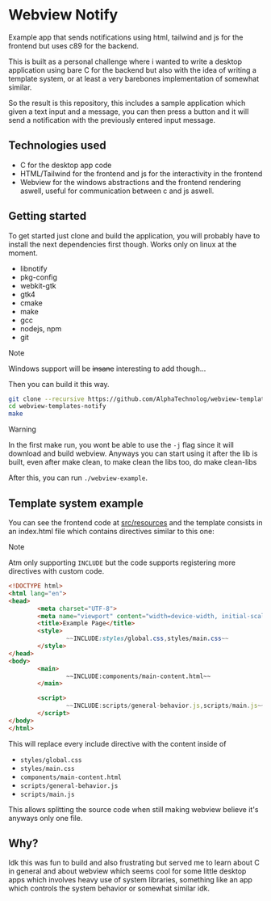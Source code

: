 # Webview Notify

Example app that sends notifications using html, tailwind and js for the frontend but uses c89 for the backend.

This is built as a personal challenge where i wanted to write a desktop application using bare C for the backend
but also with the idea of writing a template system, or at least a very barebones implementation of somewhat similar.

So the result is this repository, this includes a sample application which given a text input and a message,
you can then press a button and it will send a notification with the previously entered input message.

## Technologies used

- C for the desktop app code
- HTML/Tailwind for the frontend and js for the interactivity in the frontend
- Webview for the windows abstractions and the frontend rendering aswell, useful for communication between c and js aswell.

## Getting started

To get started just clone and build the application, you will probably have to install the next dependencies first
though. Works only on linux at the moment.

- libnotify
- pkg-config
- webkit-gtk
- gtk4
- cmake
- make
- gcc
- nodejs, npm
- git

> [!NOTE]
> Windows support will be ~~insane~~ interesting to add though...

Then you can build it this way.

```sh
git clone --recursive https://github.com/AlphaTechnolog/webview-templates-notify
cd webview-templates-notify
make
```

> [!WARNING]
> In the first make run, you wont be able to use the `-j` flag since it will download and build webview.
> Anyways you can start using it after the lib is built, even after make clean, to make clean the libs too, do make clean-libs

After this, you can run `./webview-example`.

## Template system example

You can see the frontend code at [src/resources](./src/resources) and the template consists in an index.html
file which contains directives similar to this one:

> [!NOTE]
> Atm only supporting `INCLUDE` but the code supports registering more directives with custom code.

```html
<!DOCTYPE html>
<html lang="en">
<head>
        <meta charset="UTF-8">
        <meta name="viewport" content="width=device-width, initial-scale=1.0">
        <title>Example Page</title>
        <style>
                ~~INCLUDE:styles/global.css,styles/main.css~~
        </style>
</head>
<body>
        <main>
                ~~INCLUDE:components/main-content.html~~
        </main>

        <script>
                ~~INCLUDE:scripts/general-behavior.js,scripts/main.js~~
        </script>
</body>
</html>
```

This will replace every include directive with the content inside of

- `styles/global.css`
- `styles/main.css`
- `components/main-content.html`
- `scripts/general-behavior.js`
- `scripts/main.js`

This allows splitting the source code when still making webview believe it's anyways only one file.

## Why?

Idk this was fun to build and also frustrating but served me to learn about C in general and about webview which seems cool for some little desktop apps which involves heavy use of system libraries, something like an app which controls the system behavior or somewhat similar idk.
